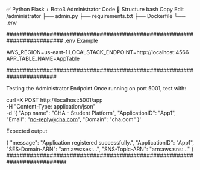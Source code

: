 ✅ Python Flask + Boto3 Administrator Code
📁 Structure
bash
Copy
Edit
/administrator
├── admin.py
├── requirements.txt
├── Dockerfile
└── .env


#########################################################################
.env Example

AWS_REGION=us-east-1
LOCALSTACK_ENDPOINT=http://localhost:4566
APP_TABLE_NAME=AppTable

#######################################################################

Testing the Administrator Endpoint
Once running on port 5001, test with:

curl -X POST http://localhost:5001/app \
  -H "Content-Type: application/json" \
  -d '{
    "App name": "CHA - Student Platform",
    "ApplicationID": "App1",
    "Email": "no-reply@cha.com",
    "Domain": "cha.com"
  }'


Expected output

{
  "message": "Application registered successfully.",
  "ApplicationID": "App1",
  "SES-Domain-ARN": "arn:aws:ses:...",
  "SNS-Topic-ARN": "arn:aws:sns:..."
}
##########################################################################
